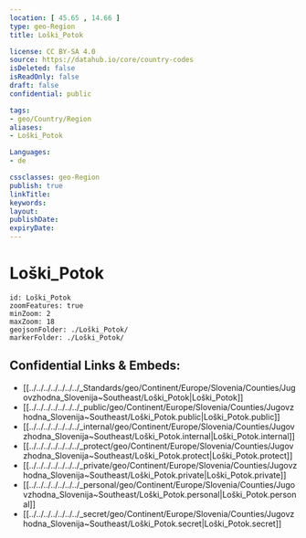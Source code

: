 ```yaml
---
location: [ 45.65 , 14.66 ] 
type: geo-Region
title: Loški_Potok

license: CC BY-SA 4.0
source: https://datahub.io/core/country-codes
isDeleted: false
isReadOnly: false
draft: false
confidential: public

tags:
- geo/Country/Region
aliases:
- Loški_Potok

Languages:
- de

cssclasses: geo-Region
publish: true
linkTitle: 
keywords: 
layout: 
publishDate: 
expiryDate: 
---
```


# Loški_Potok

```leaflet
id: Loški_Potok
zoomFeatures: true 
minZoom: 2 
maxZoom: 18
geojsonFolder: ./Loški_Potok/
markerFolder: ./Loški_Potok/
```


## Confidential Links & Embeds: 
- [[../../../../../../../_Standards/geo/Continent/Europe/Slovenia/Counties/Jugovzhodna_Slovenija~Southeast/Loški_Potok|Loški_Potok]] 
- [[../../../../../../../_public/geo/Continent/Europe/Slovenia/Counties/Jugovzhodna_Slovenija~Southeast/Loški_Potok.public|Loški_Potok.public]] 
- [[../../../../../../../_internal/geo/Continent/Europe/Slovenia/Counties/Jugovzhodna_Slovenija~Southeast/Loški_Potok.internal|Loški_Potok.internal]] 
- [[../../../../../../../_protect/geo/Continent/Europe/Slovenia/Counties/Jugovzhodna_Slovenija~Southeast/Loški_Potok.protect|Loški_Potok.protect]] 
- [[../../../../../../../_private/geo/Continent/Europe/Slovenia/Counties/Jugovzhodna_Slovenija~Southeast/Loški_Potok.private|Loški_Potok.private]] 
- [[../../../../../../../_personal/geo/Continent/Europe/Slovenia/Counties/Jugovzhodna_Slovenija~Southeast/Loški_Potok.personal|Loški_Potok.personal]] 
- [[../../../../../../../_secret/geo/Continent/Europe/Slovenia/Counties/Jugovzhodna_Slovenija~Southeast/Loški_Potok.secret|Loški_Potok.secret]] 

